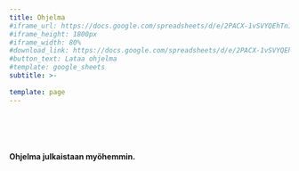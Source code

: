```yaml
---
title: Ohjelma
#iframe_url: https://docs.google.com/spreadsheets/d/e/2PACX-1vSVYQEhTn1c__OH-thZD0N3VvTwsEZWgohnMOQ-Cd0cTIavh_yP-lJgrO3OJZDJGpV5vCD2BfncjHIw/pubhtml?widget=true&amp;headers=false&chrome=false
#iframe_height: 1800px
#iframe_width: 80%
#download_link: https://docs.google.com/spreadsheets/d/e/2PACX-1vSVYQEhTn1c__OH-thZD0N3VvTwsEZWgohnMOQ-Cd0cTIavh_yP-lJgrO3OJZDJGpV5vCD2BfncjHIw/pub?output=pdf
#button_text: Lataa ohjelma
#template: google_sheets
subtitle: >-
  
template: page
---
```

<br>
<br>
<br>

#### Ohjelma julkaistaan myöhemmin.
<br>
<br>
<br>
<br>
<br>
<br>
<br>
<br>
<br>
<br>
<br>
<br>



